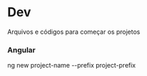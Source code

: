 # Dev
 Arquivos e códigos para começar os projetos

 ### Angular
 ng new project-name --prefix project-prefix
